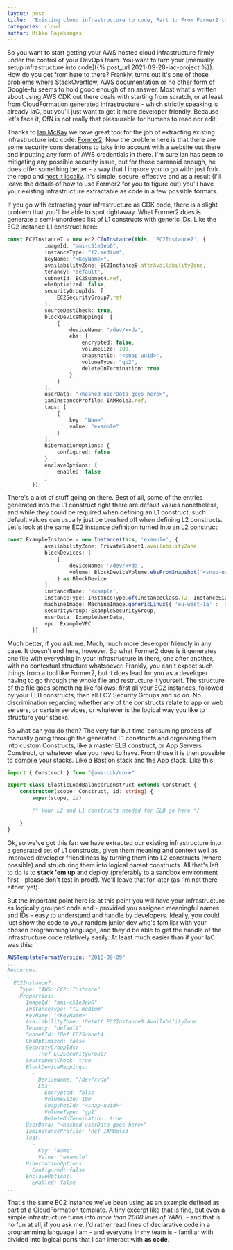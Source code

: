 ```yaml
---
layout: post
title:  "Existing cloud infrastructure to code, Part 1: From Former2 to Meaningful IaC"
categories: cloud
author: Mikko Rajakangas
---
```

So you want to start getting your AWS hosted
cloud infrastructure firmly under the control
of your DevOps team. You want to turn your
[manually setup infrastructure into code]({% post_url 2021-09-28-iac-project %}).
How do you get from here to there?<!--excerpt--> Frankly,
turns out it's one of those problems where
StackOverflow, AWS documentation or no other
form of Google-fu seems to hold good enough
of an answer. Most what's written about using
AWS CDK out there deals with starting from
scratch, or at least from CloudFormation
generated infrastructure - which strictly
speaking is already IaC, but you'll just
want to get it more developer friendly.
Because let's face it, CfN is not really
that pleasurable for humans to read nor edit.

Thanks to [Ian McKay](https://github.com/iann0036)
we have great tool for the job of extracting
existing infrastructure into code: [Former2](https://former2.com/).
Now the problem here is that there are some security
considerations to take into account with a
website out there and inputting any form of
AWS credentials in there. I'm sure Ian has
seen to mitigating any possible security issue,
but for those paranoid enough, he does offer
something better - a way that I implore you to
go with: just fork the repo and [host it locally](https://github.com/iann0036/former2/blob/master/HOSTING.md).
It's simple, secure, effective and as a result
(I'll leave the details of how to use Former2
for you to figure out) you'll have your existing
infrastructure extractable as code in a few possible
formats.

If you go with extracting your infrastructure as CDK
code, there is a slight problem that you'll be able
to spot rightaway. What Former2 does is generate
a semi-unordered list of L1 constructs with generic
IDs. Like the EC2 instance L1 construct here:

```ts
const EC2Instance7 = new ec2.CfnInstance(this, 'EC2Instance7', {
            imageId: "ami-c51e3eb6",
            instanceType: "t2.medium",
            keyName: "<KeyName>",
            availabilityZone: EC2Instance8.attrAvailabilityZone,
            tenancy: "default",
            subnetId: EC2Subnet4.ref,
            ebsOptimized: false,
            securityGroupIds: [
                EC2SecurityGroup7.ref
            ],
            sourceDestCheck: true,
            blockDeviceMappings: [
                {
                    deviceName: "/dev/xvda",
                    ebs: {
                        encrypted: false,
                        volumeSize: 100,
                        snapshotId: "<snap-uuid>",
                        volumeType: "gp2",
                        deleteOnTermination: true
                    }
                }
            ],
            userData: "<hashed userData goes here>",
            iamInstanceProfile: IAMRole3.ref,
            tags: [
                {
                    key: "Name",
                    value: "example"
                }
            ],
            hibernationOptions: {
                configured: false
            },
            enclaveOptions: {
                enabled: false
            }
        });
```

There's a alot of stuff going on there. Best
of all, some of the entries generated into
the L1 construct right there are default
values nonetheless, and while they could
be required when defining an L1 construct,
such default values can usually just be
brushed off when defining L2 constructs.
Let's look at the same EC2 instance definition
turned into an L2 construct:

```ts
const ExampleInstance = new Instance(this, 'example', {
            availabilityZone: PrivateSubnet1.availabilityZone,
            blockDevices: [
                {
                    deviceName: '/dev/xvda',
                    volume: BlockDeviceVolume.ebsFromSnapshot('<snap-uuid>')
                } as BlockDevice
            ],
            instanceName: 'example',
            instanceType: InstanceType.of(InstanceClass.T2, InstanceSize.MEDIUM),
            machineImage: MachineImage.genericLinux({ 'eu-west-1a' : 'ami-c51e3eb6' }),
            securityGroup: ExampleSecurityGroup,
            userData: ExampleUserData,
            vpc: ExampleVPC
        })
```

Much better, if you ask me. Much, much more
developer friendly in any case. It doesn't
end here, however. So what Former2 does is
it generates one file with everything in your
infrastructure in there, one after another,
with no contextual structure whatsoever.
Frankly, you can't expect such things from
a tool like Former2, but it does lead for
you as a developer having to go through the
whole file and restructure it yourself. The
structure of the file goes something like
follows: first all your EC2 instances, followed
by your ELB constructs, then all EC2 Security
Groups and so on. No discrimination regarding
whether any of the constructs relate to app
or web servers, or certain services, or whatever
is the logical way you like to structure your
stacks.

So what can you do then? The very fun but
time-consuming process of manually going
through the generated L1 constructs and
organizing them into custom Constructs, like
a master ELB construct, or App Servers Construct,
or whatever else you need to have. From those it
is then possible to compile your stacks. Like
a Bastion stack and the App stack. Like this:

```ts
import { Construct } from "@aws-cdk/core"

export class ElasticLoadBalancerConstruct extends Construct {
    constructor(scope: Construct, id: string) {
        super(scope, id)

        /* Your L2 and L1 constructs needed for ELB go here */

    }
}
```

Ok, so we've got this far: we have extracted
our existing infrastructure into a generated
set of L1 constructs, given them meaning and
context well as improved developer friendliness
by turning them into L2 constructs (where possible)
and structuring them into logical parent
constructs. All that's left to do is to **stack
'em up** and deploy (preferably to a sandbox
environment first - please don't test in prod!).
We'll leave that for later (as I'm not there
either, yet).

But the important point here is:
at this point you will have your infrastructure
as logically grouped code and - provided you
assigned meaningful names and IDs - easy to
understand and handle by developers. Ideally,
you could just show the code to your random
junior dev who's familiar with your chosen
programming language, and they'd be able to
get the handle of the infrastructure code
relatively easily. At least much easier than
if your IaC was this:

```yaml
AWSTemplateFormatVersion: "2010-09-09"
...
Resources:
...
  EC2Instance7:
    Type: "AWS::EC2::Instance"
    Properties:
      ImageId: "ami-c51e3eb6"
      InstanceType: "t2.medium"
      KeyName: "<KeyName>"
      AvailabilityZone: !GetAtt EC2Instance8.AvailabilityZone
      Tenancy: "default"
      SubnetId: !Ref EC2Subnet4
      EbsOptimized: false
      SecurityGroupIds:
        - !Ref EC2SecurityGroup7
      SourceDestCheck: true
      BlockDeviceMappings:
        -
          DeviceName: "/dev/xvda"
          Ebs:
            Encrypted: false
            VolumeSize: 100
            SnapshotId: "<snap-uuid>"
            VolumeType: "gp2"
            DeleteOnTermination: true
      UserData: "<hashed userData goes here>"
      IamInstanceProfile: !Ref IAMRole3
      Tags:
        -
          Key: "Name"
          Value: "example"
      HibernationOptions:
        Configured: false
      EnclaveOptions:
        Enabled: false
...
```

That's the same EC2 instance we've been using
as an example defined as part of a CloudFormation
template. A tiny excerpt like that is fine,
but even a simple infrastructure turns into
*more than 2000 lines of YAML* - and that is
no fun at all, if you ask me. I'd rather read
lines of declarative code in a programming
language I am - and everyone in my team is -
familiar with divided into logical parts that
I can interact with **as code**.